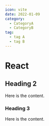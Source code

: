 ```yaml
---
icon: vite
date: 2022-01-09
category:
  - CategoryA
  - CategoryB
tag:
  - tag A  
  - tag B
---
```


# React

## Heading 2

Here is the content.

### Heading 3

Here is the content.
